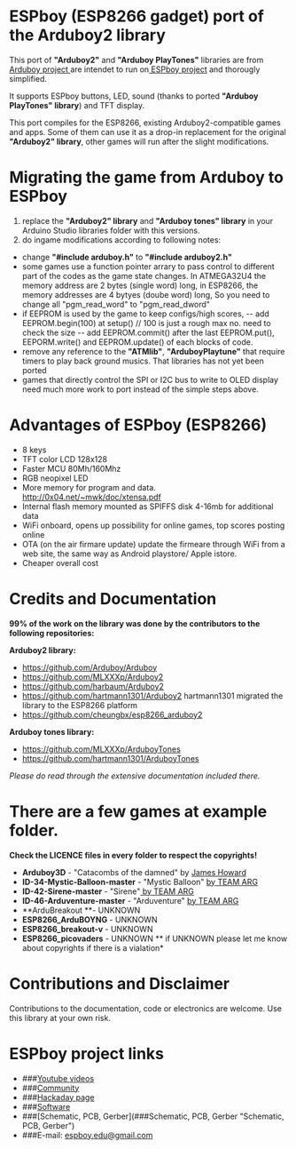 # ESPboy (ESP8266 gadget) port of the Arduboy2 library
This port of **"Arduboy2"** and **"Arduboy PlayTones"** libraries are from [Arduboy project ](https://arduboy.com/ "Arduboy project ") are intendet to run on[ ESPboy project](https://hackaday.io/project/164830-espboy-games-iot-stem-for-education-fun " ESPboy project") and thorougly simplified.

It supports ESPboy buttons, LED, sound (thanks to ported **"Arduboy PlayTones" library**) and TFT display.

This port compiles for the ESP8266, existing Arduboy2-compatible games and apps. 
Some of them can use it as a drop-in replacement for the original **"Arduboy2" library**, other games will run after the slight modifications.

# Migrating the game from Arduboy to ESPboy
1. replace the **"Arduboy2" library** and **"Arduboy tones" library** in your Arduino Studio libraries folder with this versions.
2. do ingame modifications according to following notes:
- change **"#include arduboy.h"** to **"#include arduboy2.h"**
- some games use a function pointer arrary to pass control to different part of the codes as the game state changes. In ATMEGA32U4 the memory address are 2 bytes (single word) long, in ESP8266, the memory addresses are 4 bytyes (doube word) long, So you need to change all "pgm_read_word" to "pgm_read_dword"
- if EEPROM is used by the game to keep configs/high scores,
-- add EEPROM.begin(100) at setup() // 100 is just a rough max no. need to check the size
-- add EEPROM.commit() after the last EEPROM.put(), EEPORM.write() and EEPROM.update() of each blocks of code.
- remove any reference to the **"ATMlib"**, **"ArduboyPlaytune"** that require timers to play back ground musics. That libraries has not yet been ported
- games that directly control the SPI or I2C bus to write to OLED display need much more work to port instead of the simple steps above.


# Advantages of ESPboy (ESP8266)
- 8 keys
- TFT color LCD 128х128
- Faster MCU 80Mh/160Mhz
- RGB neopixel LED
- More memory for program and data.  http://0x04.net/~mwk/doc/xtensa.pdf
- Internal flash memory mounted as SPIFFS disk 4-16mb for additional data
- WiFi onboard, opens up possibility for online games, top scores posting online
- OTA (on the air firmare update) update the firmeare through WiFi from a web site, the same way as Android playstore/ Apple istore.
- Cheaper overall cost


# Credits and Documentation

**99% of the work on the library was done by the contributors to the following repositories:**

**Arduboy2 library:**
- https://github.com/Arduboy/Arduboy 
- https://github.com/MLXXXp/Arduboy2
- https://github.com/harbaum/Arduboy2 
- https://github.com/hartmann1301/Arduboy2 hartmann1301 migrated the library to the ESP8266 platform
- https://github.com/cheungbx/esp8266_arduboy2

**Arduboy tones library:**
- https://github.com/MLXXXp/ArduboyTones
- https://github.com/hartmann1301/ArduboyTones

*Please do read through the extensive documentation included there.*

# There are a few games at example folder. 
**Check the LICENCE files in every folder to respect the copyrights!**
- **Arduboy3D** - "Catacombs of the damned" by [James Howard](https://community.arduboy.com/t/catacombs-of-the-damned-formerly-another-fps-style-3d-demo/6565 "James Howard")
- **ID-34-Mystic-Balloon-master** - "Mystic Balloon" [by TEAM ARG](http://www.team-arg.org/ "by TEAM ARG")
- **ID-42-Sirene-master** - "Sirene"[ by TEAM ARG](http://www.team-arg.org/ " by TEAM ARG")
- **ID-46-Arduventure-master** - "Arduventure" [by TEAM ARG](http://www.team-arg.org/ "by TEAM ARG")
- **ArduBreakout **- UNKNOWN
- **ESP8266_ArduBOYNG** - UNKNOWN
- **ESP8266_breakout-v** - UNKNOWN
- **ESP8266_picovaders** - UNKNOWN
** if UNKNOWN please let me know about copyrights if there is a vialation*

# Contributions and Disclaimer
Contributions to the documentation, code or electronics are welcome. 
Use this library at your own risk.

# ESPboy project links
- ###[Youtube videos](https://www.youtube.com/channel/UCsMjlCb8CK-Cw54lRrkpbQw "Youtube videos")
- ###[Community](https://www.espboy.com "Community")
- ###[Hackaday page](https://hackaday.io/project/164830-espboy-games-iot-stem-for-education-fun "Hackaday page")
- ###[Software](https://github.com/ESPboy-edu "Software")
- ###[Schematic, PCB, Gerber](###Schematic, PCB, Gerber "Schematic, PCB, Gerber")
- ###E-mail: espboy.edu@gmail.com

